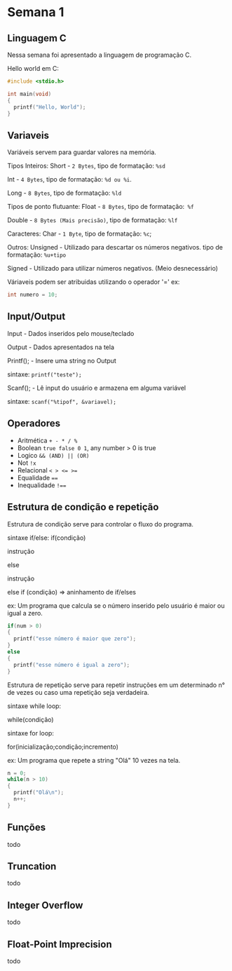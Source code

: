 # Semana 1

## Linguagem C

Nessa semana foi apresentado a linguagem de programação C.

Hello world em C:
```c
#include <stdio.h>

int main(void)
{
  printf("Hello, World");
}
```

## Variaveis
Variáveis servem para guardar valores na memória.

Tipos Inteiros:
Short - `2 Bytes`, tipo de formatação: `%sd`

Int - `4 Bytes`, tipo de formatação: `%d ou %i`.

Long - `8 Bytes`, tipo de formatação: `%ld`

Tipos de ponto flutuante:
Float - `8 Bytes`, tipo de formatação:` %f`

Double - `8 Bytes (Mais precisão)`, tipo de formatação: `%lf`

Caracteres:
Char - `1 Byte`, tipo de formatação: `%c`;

Outros:
Unsigned - Utilizado para descartar os números negativos. tipo de formatação: `%u+tipo`

Signed - Utilizado para utilizar números negativos. (Meio desnecessário)

Váriaveis podem ser atribuidas utilizando o operador '='
ex:
```c
int numero = 10;
```

## Input/Output

Input - Dados inseridos pelo mouse/teclado

Output - Dados apresentados na tela

Printf(); - Insere uma string no Output

sintaxe: `printf("teste");`

Scanf(); - Lê input do usuário e armazena em alguma variável

sintaxe: `scanf("%tipof", &variavel);`

## Operadores 

- Aritmética `+ - * / %`
- Boolean `true false 0 1`, any number > 0 is true
- Logico `&& (AND) || (OR)`
- Not `!x`
- Relacional `< > <= >=`
- Equalidade `==`
- Inequalidade `!==`

## Estrutura de condição e repetição
Estrutura de condição serve para controlar o fluxo do programa.

sintaxe if/else:
if(condição)

  instrução

else 

  instrução


else if (condição) => aninhamento de if/elses

ex: Um programa que calcula se o número inserido pelo usuário é maior ou igual a zero.
```c
if(num > 0)
{
  printf("esse número é maior que zero");
}
else
{
  printf("esse número é igual a zero");
}
```

Estrutura de repetição serve para repetir instruções em um determinado n° de vezes ou caso uma repetição seja verdadeira.

sintaxe while loop:

while(condição)

sintaxe for loop:

for(inicialização;condição;incremento)

ex: Um programa que repete a string "Olá" 10 vezes na tela.

```c
n = 0;
while(n > 10)
{
  printf("Olá\n");
  n++;
}
```

## Funções
todo 

## Truncation
todo

## Integer Overflow
todo

## Float-Point Imprecision
todo


